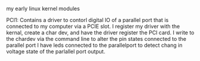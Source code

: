 
my early linux kernel modules


PCI1:
Contains a driver to contorl digital IO of a parallel port that is connected to my computer via a PCIE slot.
I register my driver with the kernal, create a char dev, and have the driver register the PCI card. 
I write to the chardev via the command line to alter the pin states connected to the parallel port
I have leds connected to the parallelport to detect chang in voltage state of the parlallel port output.
